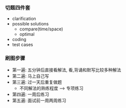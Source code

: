 ### 切题四件套
  - clarification
  - possible solutions
    - compare(time/space)
    - optimal
  - coding
  - test cases

### 刷图步骤
  - 第一遍: 五分钟后直接看解法, 看,背诵和默写比较多种解法
  - 第二遍: 马上自己写
  - 第三遍: 过一天后重复做题
    - 不同解法的熟练程度 --> 专项练习
  - 第四遍: 一周后练习
  - 第五遍: 面试前一周两周练习